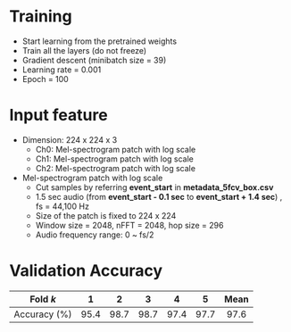# Training
- Start learning from the pretrained weights
- Train all the layers (do not freeze)
- Gradient descent (minibatch size = 39)
- Learning rate = 0.001
- Epoch = 100





# Input feature

- Dimension: 224 x 224 x 3
  - Ch0: Mel-spectrogram patch with log scale
  - Ch1: Mel-spectrogram patch with log scale
  - Ch2: Mel-spectrogram patch with log scale
- Mel-spectrogram patch with log scale
  - Cut samples by referring **event_start** in **metadata_5fcv_box.csv**
  - 1.5 sec audio (from **event_start - 0.1 sec** to **event_start + 1.4 sec**) , fs = 44,100 Hz
  - Size of the patch is fixed to 224 x 224
  - Window size = 2048, nFFT = 2048, hop size = 296
  - Audio frequency range: 0 ~ fs/2




# Validation Accuracy

|   Fold *k*   |  1   |  2   |  3   |  4   |  5   | Mean |
| :----------: | :--: | :--: | :--: | :--: | :--: | :--: |
| Accuracy (%) | 95.4 | 98.7 | 98.7 | 97.4 | 97.7 | 97.6 |
